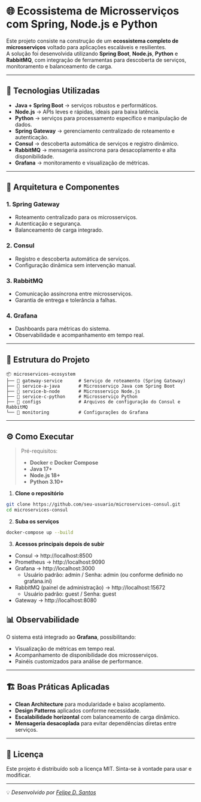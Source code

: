 # 🌐 Ecossistema de Microsserviços com Spring, Node.js e Python

Este projeto consiste na construção de um **ecossistema completo de microsserviços** voltado para aplicações escaláveis e resilientes.  
A solução foi desenvolvida utilizando **Spring Boot**, **Node.js**, **Python** e **RabbitMQ**, com integração de ferramentas para descoberta de serviços, monitoramento e balanceamento de carga.

---

## 🚀 Tecnologias Utilizadas

- **Java + Spring Boot** → serviços robustos e performáticos.
- **Node.js** → APIs leves e rápidas, ideais para baixa latência.
- **Python** → serviços para processamento específico e manipulação de dados.
- **Spring Gateway** → gerenciamento centralizado de roteamento e autenticação.
- **Consul** → descoberta automática de serviços e registro dinâmico.
- **RabbitMQ** → mensageria assíncrona para desacoplamento e alta disponibilidade.
- **Grafana** → monitoramento e visualização de métricas.

---

## 📌 Arquitetura e Componentes

### **1. Spring Gateway**
- Roteamento centralizado para os microsserviços.
- Autenticação e segurança.
- Balanceamento de carga integrado.

### **2. Consul**
- Registro e descoberta automática de serviços.
- Configuração dinâmica sem intervenção manual.

### **3. RabbitMQ**
- Comunicação assíncrona entre microsserviços.
- Garantia de entrega e tolerância a falhas.

### **4. Grafana**
- Dashboards para métricas do sistema.
- Observabilidade e acompanhamento em tempo real.

---

## 📂 Estrutura do Projeto

```
📦 microservices-ecosystem
├── 📁 gateway-service      # Serviço de roteamento (Spring Gateway)
├── 📁 service-a-java       # Microsserviço Java com Spring Boot
├── 📁 service-b-node       # Microsserviço Node.js
├── 📁 service-c-python     # Microsserviço Python
├── 📁 configs              # Arquivos de configuração do Consul e RabbitMQ
└── 📁 monitoring           # Configurações do Grafana
```

---

## ⚙️ Como Executar

> Pré-requisitos:
> - **Docker** e **Docker Compose**
> - **Java 17+**
> - **Node.js 18+**
> - **Python 3.10+**

1. **Clone o repositório**
```bash
git clone https://github.com/seu-usuario/microservices-consul.git
cd microservices-consul
```

2. **Suba os serviços**
```bash
docker-compose up --build
```

3. **Acessos principais depois de subir**

- Consul → http://localhost:8500
- Prometheus → http://localhost:9090
- Grafana → http://localhost:3000
  - Usuário padrão: admin / Senha: admin (ou conforme definido no grafana.ini)
- RabbitMQ (painel de administração) → http://localhost:15672
  - Usuário padrão: guest / Senha: guest
- Gateway → http://localhost:8080

## 📊 Observabilidade

O sistema está integrado ao **Grafana**, possibilitando:
- Visualização de métricas em tempo real.
- Acompanhamento de disponibilidade dos microsserviços.
- Painéis customizados para análise de performance.

---

## 🏗 Boas Práticas Aplicadas

- **Clean Architecture** para modularidade e baixo acoplamento.
- **Design Patterns** aplicados conforme necessidade.
- **Escalabilidade horizontal** com balanceamento de carga dinâmico.
- **Mensageria desacoplada** para evitar dependências diretas entre serviços.

---

## 📜 Licença
Este projeto é distribuído sob a licença MIT. Sinta-se à vontade para usar e modificar.

---

💡 *Desenvolvido por [Felipe D. Santos](https://www.linkedin.com/in/felipe-d-santos/)*
